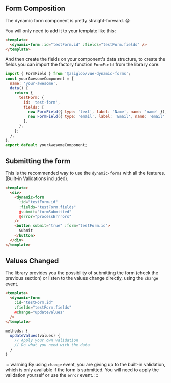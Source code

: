 ## Form Composition

The dynamic form component is pretty straight-forward. 😁

<FormComposition />

You will only need to add it to your template like this:

```html
<template>
  <dynamic-form :id="testForm.id" :fields="testForm.fields" />
</template>
```

And then create the fields on your component's data structure, to create the fields you can import the factory function `FormField` from the library core:

```js
import { FormField } from '@asigloo/vue-dynamic-forms';
const yourAwesomeComponent = {
  name: 'your-awesome',
  data() {
    return {
      testForm: {
        id: 'test-form',
        fields: [
          new FormField({ type: 'text', label: 'Name', name: 'name' }),
          new FormField({ type: 'email', label: 'Email', name: 'email' }),
        ],
      },
    };
  },
};
export default yourAwesomeComponent;
```

## Submitting the form

This is the recommended way to use the `dynamic-forms` with all the features. (Built-in Validations included).

```html
<template>
  <div>
    <dynamic-form
      :id="testForm.id"
      :fields="testForm.fields"
      @submit="formSubmitted"
      @error="processErrrors"
    />
    <button submit="true" :form="testForm.id">
      Submit
    </button>
  </div>
</template>
```

## Values Changed

The library provides you the possibility of submitting the form (check the previous section) or listen to the values change directly, using the `change` event.

```html
<template>
  <dynamic-form
    :id="testForm.id"
    :fields="testForm.fields"
    @change="updateValues"
  />
</template>
```

```js
methods: {
  updateValues(values) {
    // Apply your own validation
    // Do what you need with the data
  }
}
```

::: warning
By using `change` event, you are giving up to the built-in validation, which is only available if the form is submitted. You will need to apply the validation yourself or use the `error` event.
:::
